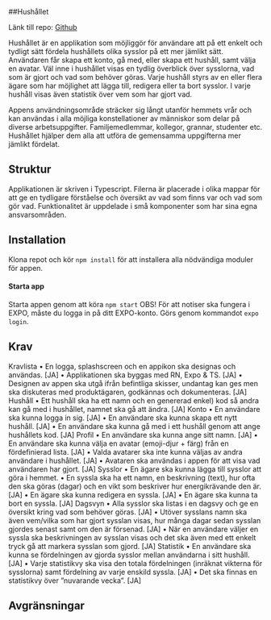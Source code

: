 ##Hushållet

Länk till repo:
[Github](https://github.com/KSigurd/KROLF-household-app)

Hushållet är en applikation som möjliggör för användare att på ett enkelt och tydligt sätt fördela hushållets olika sysslor på ett mer jämlikt sätt. Användaren får skapa ett konto, gå med, eller skapa ett hushåll, samt välja en avatar. Väl inne i hushållet visas en tydlig överblick över sysslorna, vad som är gjort och vad som behöver göras. Varje hushåll styrs av en eller flera ägare som har möjlighet att lägga till, redigera eller ta bort sysslor. I varje hushåll visas även statistik över vem som har gjort vad.

Appens användningsområde sträcker sig långt utanför hemmets vrår och kan användas i alla möjliga konstellationer av människor som delar på diverse arbetsuppgifter. Familjemedlemmar, kollegor, grannar, studenter etc. Hushållet hjälper dem alla att utföra de gemensamma uppgifterna mer jämlikt fördelat.

## Struktur
Applikationen är skriven i Typescript. Filerna är placerade i olika mappar för att ge en tydligare förståelse och översikt av vad som finns var och vad som gör vad. 
Funktionalitet är uppdelade i små komponenter som har sina egna ansvarsområden. 

## Installation
Klona repot och kör `npm install` för att installera alla nödvändiga moduler för appen.

#### Starta app
Starta appen genom att köra `npm start`
OBS! För att notiser ska fungera i EXPO, måste du logga in på ditt EXPO-konto. Görs genom kommandot `expo login`.
## Krav
Kravlista
•	En logga, splashscreen och en appikon ska designas och användas. [JA]
•	Applikationen ska byggas med RN, Expo & TS. [JA]
•	Designen av appen ska utgå ifrån befintliga skisser, undantag kan ges men ska diskuteras med produktägaren, godkännas och dokumenteras. [JA]
Hushåll
•	Ett hushåll ska ha ett namn och en genererad enkel) kod så andra kan gå med i hushållet, namnet ska gå att ändra. [JA]
Konto
•	En användare ska kunna logga in sig. [JA]
•	En användare ska kunna skapa ett nytt hushåll. [JA]
•	En användare ska kunna gå med i ett hushåll genom att ange hushållets kod. [JA]
Profil
•	En användare ska kunna ange sitt namn. [JA]
•	En användare ska kunna välja en avatar (emoji-djur + färg) från en fördefinierad lista. [JA]
•	Valda avatarer ska inte kunna väljas av andra användare i hushållet. [JA]
•	Avataren ska användas i appen för att visa vad användaren har gjort. [JA]
Sysslor
•	En ägare ska kunna lägga till sysslor att göra i hemmet.
•	En syssla ska ha ett namn, en beskrivning (text), hur ofta den ska göras (dagar) och en vikt som beskriver hur energikrävande den är. [JA]
•	En ägare ska kunna redigera en syssla. [JA]
•	En ägare ska kunna ta bort en syssla. [JA]
Dagsvyn
•	Alla sysslor ska listas i en dagsvy och ge en översikt kring vad som behöver göras. [JA]
•	Utöver sysslans namn ska även vem/vilka som har gjort sysslan visas, hur många dagar sedan sysslan gjordes senast samt om den är försenad. [JA]
•	När en användare väljer en syssla ska beskrivningen av sysslan visas och det ska även med ett enkelt tryck gå att markera sysslan som gjord. [JA]
Statistik
•	En användare ska kunna se fördelningen av gjorda sysslor mellan användarna i sitt hushåll. [JA]
•	Varje statistikvy ska visa den totala fördelningen (inräknat vikterna för sysslorna) samt fördelning av varje enskild syssla. [JA]
•	Det ska finnas en statistikvy över ”nuvarande vecka”. [JA]



## Avgränsningar



